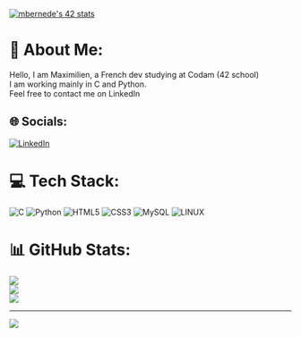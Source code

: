 [![mbernede's 42 stats](https://badge42.vercel.app/api/v2/clab6kc6r00350fmlo5r1i7h3/stats?cursusId=21&coalitionId=58)](https://github.com/JaeSeoKim/badge42)
# 💫 About Me:
Hello, I am Maximilien, a French dev studying at Codam  (42 school)<br>I am working mainly in C and Python.<br>Feel free to contact me on LinkedIn


## 🌐 Socials:
[![LinkedIn](https://img.shields.io/badge/LinkedIn-%230077B5.svg?logo=linkedin&logoColor=white)](https://linkedin.com/in/maxbernede) 

# 💻 Tech Stack:
![C](https://img.shields.io/badge/c-%2300599C.svg?style=for-the-badge&logo=c&logoColor=white) ![Python](https://img.shields.io/badge/python-3670A0?style=for-the-badge&logo=python&logoColor=ffdd54) ![HTML5](https://img.shields.io/badge/html5-%23E34F26.svg?style=for-the-badge&logo=html5&logoColor=white) ![CSS3](https://img.shields.io/badge/css3-%231572B6.svg?style=for-the-badge&logo=css3&logoColor=white) ![MySQL](https://img.shields.io/badge/mysql-%2300f.svg?style=for-the-badge&logo=mysql&logoColor=white) ![LINUX](https://img.shields.io/badge/Linux-FCC624?style=for-the-badge&logo=linux&logoColor=black)
# 📊 GitHub Stats:
![](https://github-readme-stats.vercel.app/api?username=Maxbernede&theme=radical&hide_border=false&include_all_commits=false&count_private=false)<br/>
![](https://github-readme-streak-stats.herokuapp.com/?user=Maxbernede&theme=radical&hide_border=false)<br/>
![](https://github-readme-stats.vercel.app/api/top-langs/?username=Maxbernede&theme=radical&hide_border=false&include_all_commits=false&count_private=false&layout=compact)

---
[![](https://visitcount.itsvg.in/api?id=Maxbernede&icon=0&color=0)](https://visitcount.itsvg.in)

<!-- Proudly created with GPRM ( https://gprm.itsvg.in ) -->
